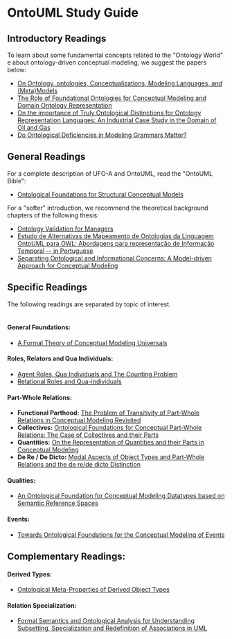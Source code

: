 # OntoUML Study Guide #

## Introductory Readings ##

To learn about some fundamental concepts related to the "Ontology World" e about ontology-driven conceptual modeling, we suggest the papers below:

  * [On Ontology, ontologies, Conceptualizations, Modeling Languages, and (Meta)Models](http://www.inf.ufes.br/~gguizzardi/FAIA.pdf)
  * [The Role of Foundational Ontologies for Conceptual Modeling and Domain Ontology Representation](http://www.inf.ufes.br/~gguizzardi/BalticDB&IS.pdf)
  * [On the importance of Truly Ontological Distinctions for Ontology Representation Languages: An Industrial Case Study in the Domain of Oil and Gas](http://www.inf.ufes.br/~gguizzardi/EMMSAD@CAISE09.pdf)
  * [Do Ontological Deficiencies in Modeling Grammars Matter?](http://www.researchgate.net/publication/220259945_Do_Ontological_Deficiencies_in_Modeling_Grammars_Matter)

## General Readings ##

For a complete description of UFO-A and OntoUML, read the "OntoUML Bible":<br>

<ul><li><a href='http://www.inf.ufes.br/~gguizzardi/OFSCM.pdf'>Ontological Foundations for Structural Conceptual Models</a><br></li></ul>

For a "softer" introduction, we recommend the theoretical background chapters of  the following thesis:<br>
<ul><li><a href='https://www.researchgate.net/publication/268220197_Ontology_Validation_for_Managers'>Ontology Validation for Managers</a><br>
</li><li><a href='http://www.inf.ufes.br/~rguizzardi/OEO/dissertacao-Veruska.pdf'>Estudo de Alternativas de Mapeamento de Ontologias da Linguagem OntoUML para OWL: Abordagens para representação de Informação Temporal -- in Portuguese</a><br>
</li><li><a href='https://rcarraretto.googlecode.com/files/Carraretto2012MSc.pdf'>Separating Ontological and Informational Concerns: A Model-driven Approach for Conceptual Modeling</a> <br></li></ul>

<h2>Specific Readings</h2>
The following readings are separated by topic of interest.<br>
<br>
<h4>General Foundations:</h4>

<ul><li><a href='http://doc.utwente.nl/49866/1/WPI.pdf'>A Formal Theory of Conceptual Modeling Universals</a></li></ul>

<h4>Roles, Relators and Qua Individuals:</h4>

<ul><li><a href='http://www.inf.ufes.br/~gguizzardi/quaEntities.pdf'>Agent Roles, Qua Individuals and The Counting Problem</a>
</li><li><a href='http://www.irit.fr/publis/LILAC/MGVBF-rolesAAAI05.pdf'>Relational Roles and Qua-individuals</a></li></ul>

<h4>Part-Whole Relations:</h4>
<ul><li><b>Functional Parthood:</b> <a href='http://www.inf.ufes.br/~gguizzardi/CAISE2009CR.pdf'>The Problem of Transitivity of Part-Whole Relations in Conceptual Modeling Revisited</a>
</li><li><b>Collectives:</b> <a href='http://www.inf.ufes.br/~gguizzardi/CAISE2011-CR.pdf'>Ontological Foundations for Conceptual Part-Whole Relations: The Case of Collectives and their Parts</a>
</li><li><b>Quantities:</b> <a href='http://www.inf.ufes.br/~gguizzardi/FOIS2010.pdf'>On the Representation of Quantities and their Parts in Conceptual Modeling</a>
</li><li><b>De Re / De Dicto:</b> <a href='http://www.inf.ufes.br/~gguizzardi/CAISE-CR-2007.pdf'>Modal Aspects of Object Types and Part-Whole Relations and the de re/de dicto Distinction</a></li></ul>

<h4>Qualities:</h4>
<ul><li><a href='http://www.inf.ufes.br/~gguizzardi/PID2733627.pdf'>An Ontological Foundation for Conceptual Modeling Datatypes based on Semantic Reference Spaces</a></li></ul>

<h4>Events:</h4>
<ul><li><a href='http://www.inf.ufes.br/~gguizzardi/Towards%20Ontological%20Foundations%20for%20the%20Conceptual%20modeling%20of%20events.pdf'>Towards Ontological Foundations for the Conceptual Modeling of Events</a></li></ul>

<h2>Complementary Readings:</h2>

<h4>Derived Types:</h4>
<ul><li><a href='http://nemo.inf.ufes.br/files/ontological_meta_properties_of_derived_object_types_2012.pdf'>Ontological Meta-Properties of Derived Object Types</a></li></ul>

<h4>Relation Specialization:</h4>
<ul><li><a href='http://www.inf.ufes.br/~gguizzardi/paper184.pdf'>Formal Semantics and Ontological Analysis for Understanding Subsetting, Specialization and Redefinition of Associations in UML</a>